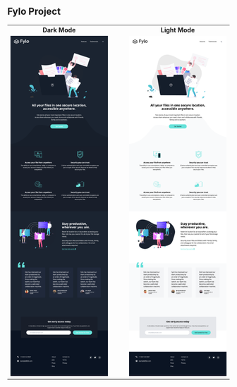 ## Fylo Project

<table align="center">
  <tr>
    <td align="center"><strong>Dark Mode</strong></td>
    <td style="width: 20px;"></td>
    <td align="center"><strong>Light Mode</strong></td>
  </tr>
  <tr>
    <td><img src="images/fylo_tw_ss1.png" width="350"/></td>
    <td></td>
    <td><img src="images/fylo-tw-ss2.png" width="350"/></td>
  </tr>
</table>
